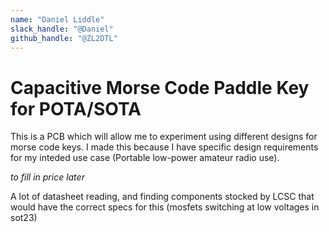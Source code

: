 ```yaml
---
name: "Daniel Liddle"
slack_handle: "@Daniel"
github_handle: "@ZL2DTL"
---
```


# Capacitive Morse Code Paddle Key for POTA/SOTA

This is a PCB which will allow me to experiment using different designs for morse code keys. 
I made this because I have specific design requirements for my inteded use case (Portable low-power amateur radio use).

*to fill in price later*

A lot of datasheet reading, and finding components stocked by LCSC that would have the correct specs for this (mosfets switching at low voltages in sot23)
